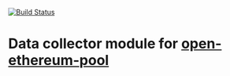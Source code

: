 [![Build Status](https://travis-ci.org/inspiredjava/oepool-datacollector.svg?branch=master)](https://travis-ci.org/inspiredjava/oepool-datacollector)
# Data collector module for [open-ethereum-pool](https://github.com/sammy007/open-ethereum-pool)